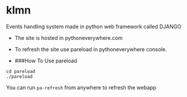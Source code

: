 # klmn
Events handling system made in python web framework called DJANGO



* The site is hosted in pythoneverywhere.com

* To refresh the site use pareload in pythoneverywhere console.
* ###How To Use pareload

```
cd pareload
./pareload

```
You can run 
    ```
    pa-refresh
    ``` from anywhere to refresh the webapp
